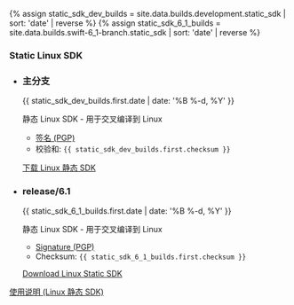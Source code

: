{% assign static_sdk_dev_builds = site.data.builds.development.static_sdk | sort: 'date' | reverse %}
{% assign static_sdk_6_1_builds = site.data.builds.swift-6_1-branch.static_sdk | sort: 'date' | reverse %}
  <h3> Static Linux SDK </h3>
<ul class="grid-level-0 grid-layout-2-column">
    <li class="grid-level-1">
    <h3>主分支</h3>
    <p class="description" style="font-size: 14px;">
      <time datetime="{{ static_sdk_dev_builds.first.date | date_to_xmlschema }}" title="{{ static_sdk_dev_builds.first.date | date: '%B %-d, %Y %l:%M %p (%Z)' }}">{{ static_sdk_dev_builds.first.date | date: '%B %-d, %Y' }}</time>
    </p>
    <p class="description">
      静态 Linux SDK - 用于交叉编译到 Linux
      <ul>
        <li><a href="https://download.swift.org/development/static-sdk/{{ static_sdk_dev_builds.first.dir }}/{{ static_sdk_dev_builds.first.download_signature }}">签名 (PGP)</a>
        </li>
        <li>
          校验和: <code>{{ static_sdk_dev_builds.first.checksum }}</code></li>
      </ul>
    </p>
    <a href="https://download.swift.org/development/static-sdk/{{ static_sdk_dev_builds.first.dir }}/{{ static_sdk_dev_builds.first.download }}" class="cta-secondary">下载 Linux 静态 SDK</a>
  </li>
  <li class="grid-level-1">
    <h3>release/6.1</h3>
    <p class="description" style="font-size: 14px;">
      <time datetime="{{ static_sdk_6_1_builds.first.date | date_to_xmlschema }}" title="{{ static_sdk_6_1_builds.first.date | date: '%B %-d, %Y %l:%M %p (%Z)' }}">{{ static_sdk_6_1_builds.first.date | date: '%B %-d, %Y' }}</time>
    </p>
    <p class="description">
      静态 Linux SDK - 用于交叉编译到 Linux
      <ul>
        <li><a href="https://download.swift.org/swift-6.1-branch/static-sdk/{{ static_sdk_6_1_builds.first.dir }}/{{ static_sdk_6_1_builds.first.download_signature }}">Signature (PGP)</a></li>
        <li>Checksum: <code>{{ static_sdk_6_1_builds.first.checksum }}</code></li>
      </ul>
    </p>
    <a href="https://download.swift.org/swift-6.1-branch/static-sdk/{{ static_sdk_6_1_builds.first.dir }}/{{ static_sdk_6_1_builds.first.download }}" class="cta-secondary">Download Linux Static SDK</a>
  </li>
</ul>
<a href="/documentation/articles/static-linux-getting-started.html" class="cta-secondary">使用说明 (Linux 静态 SDK)</a>
